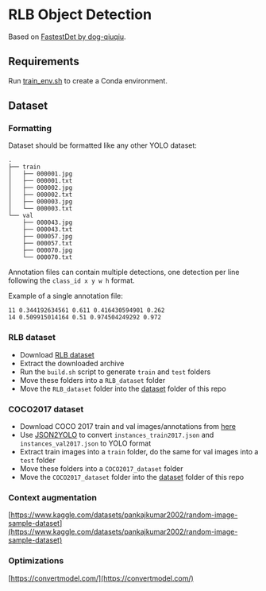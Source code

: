 # RLB Object Detection

Based on [FastestDet by dog-qiuqiu](https://github.com/dog-qiuqiu/FastestDet/).

## Requirements

Run [train_env.sh](./train_env.sh) to create a Conda environment.

## Dataset

### Formatting
Dataset should be formatted like any other YOLO dataset:
```
.
├── train
│   ├── 000001.jpg
│   ├── 000001.txt
│   ├── 000002.jpg
│   ├── 000002.txt
│   ├── 000003.jpg
│   └── 000003.txt
└── val
    ├── 000043.jpg
    ├── 000043.txt
    ├── 000057.jpg
    ├── 000057.txt
    ├── 000070.jpg
    └── 000070.txt
```
Annotation files can contain multiple detections, one detection per line following the `class_id x y w h` format.

Example of a single annotation file:
```
11 0.344192634561 0.611 0.416430594901 0.262
14 0.509915014164 0.51 0.974504249292 0.972
```

### RLB dataset
- Download [RLB dataset](https://drive.google.com/file/d/1vDyVj5ZQEs5FvUE8qdq8amT9hdrF1dfO/view?usp=sharing)
- Extract the downloaded archive
- Run the `build.sh` script to generate `train` and `test` folders
- Move these folders into a `RLB_dataset` folder
- Move the `RLB_dataset` folder into the [dataset](./dataset) folder of this repo

### COCO2017 dataset
- Download COCO 2017 train and val images/annotations from [here](https://cocodataset.org/#download)
- Use [JSON2YOLO](https://github.com/ultralytics/JSON2YOLO) to convert `instances_train2017.json` and `instances_val2017.json` to YOLO format
- Extract train images into a `train` folder, do the same for val images into a `test` folder
- Move these folders into a `COCO2017_dataset` folder
- Move the `COCO2017_dataset` folder into the [dataset](./dataset) folder of this repo

### Context augmentation
[https://www.kaggle.com/datasets/pankajkumar2002/random-image-sample-dataset](https://www.kaggle.com/datasets/pankajkumar2002/random-image-sample-dataset)

### Optimizations
[https://convertmodel.com/](https://convertmodel.com/)